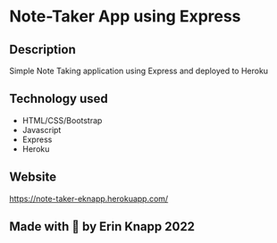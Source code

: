 # Note-Taker App using Express

## Description
Simple Note Taking application using Express and deployed to Heroku

## Technology used
- HTML/CSS/Bootstrap
- Javascript
- Express
- Heroku

## Website
https://note-taker-eknapp.herokuapp.com/

## Made with 💖 by Erin Knapp 2022